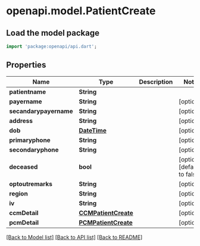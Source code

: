 # openapi.model.PatientCreate

## Load the model package
```dart
import 'package:openapi/api.dart';
```

## Properties
Name | Type | Description | Notes
------------ | ------------- | ------------- | -------------
**patientname** | **String** |  | 
**payername** | **String** |  | [optional] 
**secandarypayername** | **String** |  | [optional] 
**address** | **String** |  | [optional] 
**dob** | [**DateTime**](DateTime.md) |  | [optional] 
**primaryphone** | **String** |  | [optional] 
**secondaryphone** | **String** |  | [optional] 
**deceased** | **bool** |  | [optional] [default to false]
**optoutremarks** | **String** |  | [optional] 
**region** | **String** |  | [optional] 
**iv** | **String** |  | [optional] 
**ccmDetail** | [**CCMPatientCreate**](CCMPatientCreate.md) |  | [optional] 
**pcmDetail** | [**PCMPatientCreate**](PCMPatientCreate.md) |  | [optional] 

[[Back to Model list]](../README.md#documentation-for-models) [[Back to API list]](../README.md#documentation-for-api-endpoints) [[Back to README]](../README.md)


